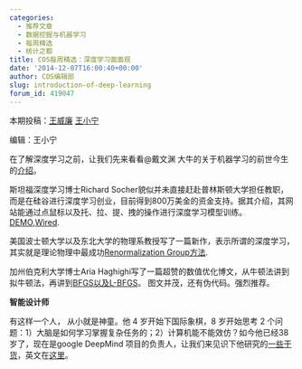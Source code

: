 ```yaml
---
categories:
  - 推荐文章
  - 数据挖掘与机器学习
  - 每周精选
  - 统计之都
title: COS每周精选：深度学习面面观
date: '2014-12-07T16:00:40+00:00'
author: COS编辑部
slug: introduction-of-deep-learning
forum_id: 419047
---
```


本期投稿：[王威廉](http://weibo.com/u/1657470871?from=feed&loc=avatar) [王小宁](http://weibo.com/wangxiaoningtongxue/profile?rightmod=1&wvr=6&mod=personinfo%20)

编辑：王小宁

在了解深度学习之前，让我们先来看看@戴文渊 大牛的关于机器学习的前世今生的[介绍](http://blog.sina.com.cn/s/blog_b09d46020101bl6x.html)。

斯坦福深度学习博士Richard Socher貌似并未直接赶赴普林斯顿大学担任教职，而是在硅谷进行深度学习创业，目前得到800万美金的资金支持。据其介绍，其网站能通过点鼠标以及托、拉、提、拽的操作进行深度学习模型训练。[DEMO](http://t.cn/RzKkWDY),[Wired](http://t.cn/RzKkWDl).

<!--more-->

美国波士顿大学以及东北大学的物理系教授写了一篇新作，表示所谓的深度学习，其实就是理论物理中最成功[Renormalization Group方法](http://t.cn/Rzoqupb).

加州伯克利大学博士Aria Haghighi写了一篇超赞的数值优化博文，从牛顿法讲到拟牛顿法，再讲到[BFGS以及L-BFGS](http://t.cn/RziDM5j)。 图文并茂，还有伪代码。强烈推荐。

**智能设计师**

有这样一个人， 从小就是神童。他 4 岁开始下国际象棋，8 岁开始思考 2 个问题：1）大脑是如何学习掌握复杂任务的；2）计算机能不能效仿？如今他已经38岁了，现在是google DeepMind 项目的负责人，让我们来见识下他研究的[一些干货](http://www.36kr.com/p/217570.html)，英文在[这里](http://www.technologyreview.com/news/532876/googles-intelligence-designer/)。

